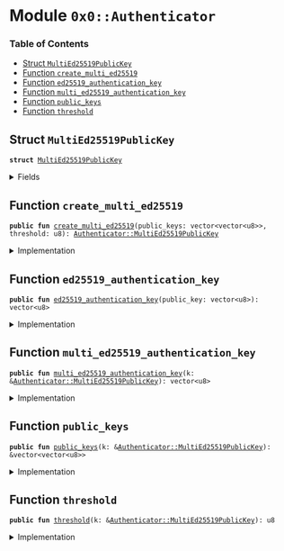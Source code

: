 
<a name="0x0_Authenticator"></a>

# Module `0x0::Authenticator`

### Table of Contents

-  [Struct `MultiEd25519PublicKey`](#0x0_Authenticator_MultiEd25519PublicKey)
-  [Function `create_multi_ed25519`](#0x0_Authenticator_create_multi_ed25519)
-  [Function `ed25519_authentication_key`](#0x0_Authenticator_ed25519_authentication_key)
-  [Function `multi_ed25519_authentication_key`](#0x0_Authenticator_multi_ed25519_authentication_key)
-  [Function `public_keys`](#0x0_Authenticator_public_keys)
-  [Function `threshold`](#0x0_Authenticator_threshold)



<a name="0x0_Authenticator_MultiEd25519PublicKey"></a>

## Struct `MultiEd25519PublicKey`



<pre><code><b>struct</b> <a href="#0x0_Authenticator_MultiEd25519PublicKey">MultiEd25519PublicKey</a>
</code></pre>



<details>
<summary>Fields</summary>


<dl>
<dt>

<code>public_keys: vector&lt;vector&lt;u8&gt;&gt;</code>
</dt>
<dd>

</dd>
<dt>

<code>threshold: u8</code>
</dt>
<dd>

</dd>
</dl>


</details>

<a name="0x0_Authenticator_create_multi_ed25519"></a>

## Function `create_multi_ed25519`



<pre><code><b>public</b> <b>fun</b> <a href="#0x0_Authenticator_create_multi_ed25519">create_multi_ed25519</a>(public_keys: vector&lt;vector&lt;u8&gt;&gt;, threshold: u8): <a href="#0x0_Authenticator_MultiEd25519PublicKey">Authenticator::MultiEd25519PublicKey</a>
</code></pre>



<details>
<summary>Implementation</summary>


<pre><code><b>public</b> <b>fun</b> <a href="#0x0_Authenticator_create_multi_ed25519">create_multi_ed25519</a>(
    public_keys: vector&lt;vector&lt;u8&gt;&gt;,
    threshold: u8
): <a href="#0x0_Authenticator_MultiEd25519PublicKey">MultiEd25519PublicKey</a> {
    // check theshold requirements
    <b>let</b> len = <a href="Vector.md#0x0_Vector_length">Vector::length</a>(&public_keys);
    <b>assert</b>(threshold != 0, 7001);
    <b>assert</b>((threshold <b>as</b> u64) &lt;= len, 7002);
    // TODO: add constant MULTI_ED25519_MAX_KEYS
    // the multied25519 signature scheme allows at most 32 keys
    <b>assert</b>(len &lt;= 32, 7003);

    <a href="#0x0_Authenticator_MultiEd25519PublicKey">MultiEd25519PublicKey</a> { public_keys, threshold }
}
</code></pre>



</details>

<a name="0x0_Authenticator_ed25519_authentication_key"></a>

## Function `ed25519_authentication_key`



<pre><code><b>public</b> <b>fun</b> <a href="#0x0_Authenticator_ed25519_authentication_key">ed25519_authentication_key</a>(public_key: vector&lt;u8&gt;): vector&lt;u8&gt;
</code></pre>



<details>
<summary>Implementation</summary>


<pre><code><b>public</b> <b>fun</b> <a href="#0x0_Authenticator_ed25519_authentication_key">ed25519_authentication_key</a>(public_key: vector&lt;u8&gt;): vector&lt;u8&gt; {
    // TODO: add constant ED25519_SCHEME_ID = 0u8
    <a href="Vector.md#0x0_Vector_push_back">Vector::push_back</a>(&<b>mut</b> public_key, 0u8);
    <a href="Hash.md#0x0_Hash_sha3_256">Hash::sha3_256</a>(public_key)
}
</code></pre>



</details>

<a name="0x0_Authenticator_multi_ed25519_authentication_key"></a>

## Function `multi_ed25519_authentication_key`



<pre><code><b>public</b> <b>fun</b> <a href="#0x0_Authenticator_multi_ed25519_authentication_key">multi_ed25519_authentication_key</a>(k: &<a href="#0x0_Authenticator_MultiEd25519PublicKey">Authenticator::MultiEd25519PublicKey</a>): vector&lt;u8&gt;
</code></pre>



<details>
<summary>Implementation</summary>


<pre><code><b>public</b> <b>fun</b> <a href="#0x0_Authenticator_multi_ed25519_authentication_key">multi_ed25519_authentication_key</a>(k: &<a href="#0x0_Authenticator_MultiEd25519PublicKey">MultiEd25519PublicKey</a>): vector&lt;u8&gt; {
    <b>let</b> public_keys = &k.public_keys;
    <b>let</b> len = <a href="Vector.md#0x0_Vector_length">Vector::length</a>(public_keys);
    <b>let</b> authentication_key_preimage = <a href="Vector.md#0x0_Vector_empty">Vector::empty</a>();
    <b>let</b> i = 0;
    <b>while</b> (i &lt; len) {
        <b>let</b> public_key = *<a href="Vector.md#0x0_Vector_borrow">Vector::borrow</a>(public_keys, i);
        <a href="Vector.md#0x0_Vector_append">Vector::append</a>(
            &<b>mut</b> authentication_key_preimage,
            public_key
        );
        i = i + 1;
    };
    <a href="Vector.md#0x0_Vector_append">Vector::append</a>(&<b>mut</b> authentication_key_preimage, <a href="LCS.md#0x0_LCS_to_bytes">LCS::to_bytes</a>(&k.threshold));
    // TODO: add constant MULTI_ED25519_SCHEME_ID = 1u8
    <a href="Vector.md#0x0_Vector_push_back">Vector::push_back</a>(&<b>mut</b> authentication_key_preimage, 1u8);
    <a href="Hash.md#0x0_Hash_sha3_256">Hash::sha3_256</a>(authentication_key_preimage)
}
</code></pre>



</details>

<a name="0x0_Authenticator_public_keys"></a>

## Function `public_keys`



<pre><code><b>public</b> <b>fun</b> <a href="#0x0_Authenticator_public_keys">public_keys</a>(k: &<a href="#0x0_Authenticator_MultiEd25519PublicKey">Authenticator::MultiEd25519PublicKey</a>): &vector&lt;vector&lt;u8&gt;&gt;
</code></pre>



<details>
<summary>Implementation</summary>


<pre><code><b>public</b> <b>fun</b> <a href="#0x0_Authenticator_public_keys">public_keys</a>(k: &<a href="#0x0_Authenticator_MultiEd25519PublicKey">MultiEd25519PublicKey</a>): &vector&lt;vector&lt;u8&gt;&gt; {
    &k.public_keys
}
</code></pre>



</details>

<a name="0x0_Authenticator_threshold"></a>

## Function `threshold`



<pre><code><b>public</b> <b>fun</b> <a href="#0x0_Authenticator_threshold">threshold</a>(k: &<a href="#0x0_Authenticator_MultiEd25519PublicKey">Authenticator::MultiEd25519PublicKey</a>): u8
</code></pre>



<details>
<summary>Implementation</summary>


<pre><code><b>public</b> <b>fun</b> <a href="#0x0_Authenticator_threshold">threshold</a>(k: &<a href="#0x0_Authenticator_MultiEd25519PublicKey">MultiEd25519PublicKey</a>): u8 {
    *&k.threshold
}
</code></pre>



</details>
